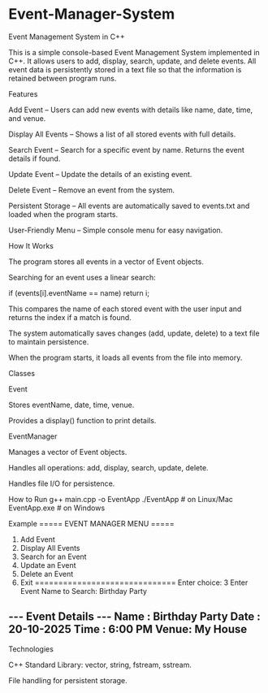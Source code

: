 # Event-Manager-System
Event Management System in C++

This is a simple console-based Event Management System implemented in C++. It allows users to add, display, search, update, and delete events. All event data is persistently stored in a text file so that the information is retained between program runs.

Features

Add Event – Users can add new events with details like name, date, time, and venue.

Display All Events – Shows a list of all stored events with full details.

Search Event – Search for a specific event by name. Returns the event details if found.

Update Event – Update the details of an existing event.

Delete Event – Remove an event from the system.

Persistent Storage – All events are automatically saved to events.txt and loaded when the program starts.

User-Friendly Menu – Simple console menu for easy navigation.

How It Works

The program stores all events in a vector of Event objects.

Searching for an event uses a linear search:

if (events[i].eventName == name)
    return i;


This compares the name of each stored event with the user input and returns the index if a match is found.

The system automatically saves changes (add, update, delete) to a text file to maintain persistence.

When the program starts, it loads all events from the file into memory.

Classes

Event

Stores eventName, date, time, venue.

Provides a display() function to print details.

EventManager

Manages a vector of Event objects.

Handles all operations: add, display, search, update, delete.

Handles file I/O for persistence.

How to Run
g++ main.cpp -o EventApp
./EventApp   # on Linux/Mac
EventApp.exe # on Windows

Example
===== EVENT MANAGER MENU =====
1. Add Event
2. Display All Events
3. Search for an Event
4. Update an Event
5. Delete an Event
6. Exit
==============================
Enter choice: 3
Enter Event Name to Search: Birthday Party

--- Event Details ---
Name : Birthday Party
Date : 20-10-2025
Time : 6:00 PM
Venue: My House
---------------------

Technologies

C++ Standard Library: vector, string, fstream, sstream.

File handling for persistent storage.

